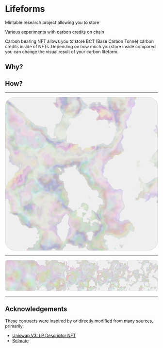 # Lifeforms

Mintable research project allowing you to store 

Various experiments with carbon credits on chain

Carbon bearing NFT allows you to store BCT (Base Carbon Tonne) carbon credits inside of NFTs. Depending on how much you store inside compared you can change the visual result of your carbon lifeform.

## Why?



## How?



---

![Lifeform](./assets/0.svg)

---

![Transition](./assets/1.png)

---

## Acknowledgements

These contracts were inspired by or directly modified from many sources, primarily:

- [Uniswap V3: LP Descriptor NFT](https://etherscan.io/address/0x91ae842a5ffd8d12023116943e72a606179294f3#code)
- [Solmate](https://github.com/Rari-Capital/solmate)
